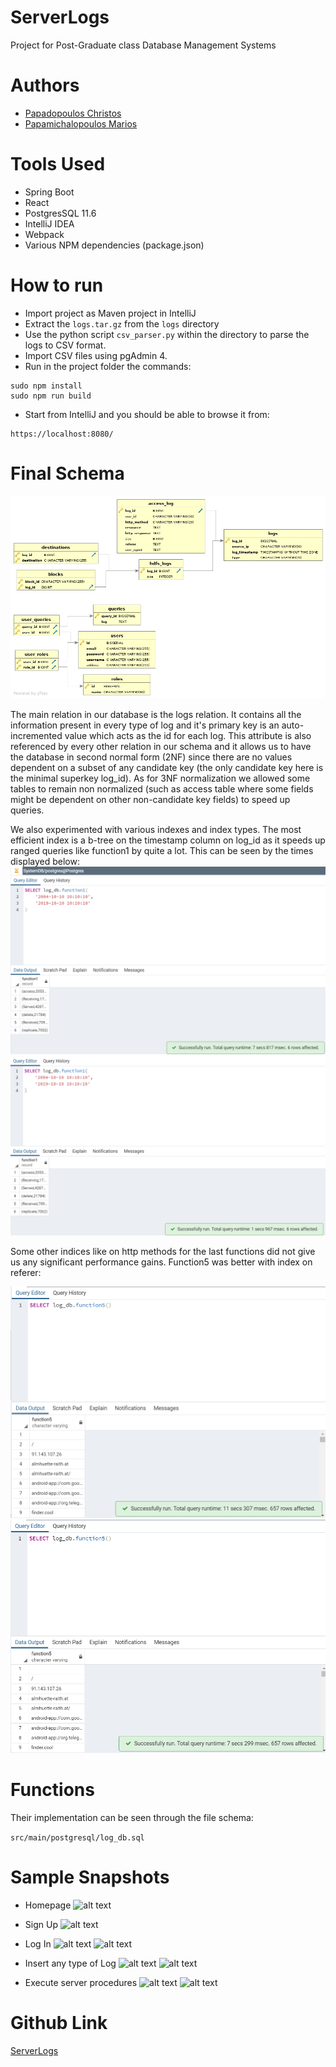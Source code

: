 # ServerLogs
Project for Post-Graduate class Database Management Systems

# Authors
- [Papadopoulos Christos](https://github.com/Christosc96)
- [Papamichalopoulos Marios](https://github.com/PapamichMarios)

# Tools Used
- Spring Boot 
- React
- PostgresSQL 11.6
- IntelliJ IDEA
- Webpack
- Various NPM dependencies (package.json)

# How to run
- Import project as Maven project in IntelliJ
- Extract the ```logs.tar.gz``` from the ```logs``` directory
- Use the python script ```csv_parser.py``` within the directory to parse the logs to CSV format.
- Import CSV files using pgAdmin 4.
- Run in the project folder the commands: 

```
sudo npm install
sudo npm run build
```

- Start from IntelliJ and you should be able to browse it from:
```
https://localhost:8080/
```

# Final Schema

![alt text](src/main/postgresql/log_db.jpg "DB Schema")

The main relation in our database is the logs relation. It contains all the information present in every type of log and
it's primary key is an auto-incremented value which acts as the id for each log. This attribute is also referenced by 
every other relation in our schema and it allows us to have the database in second normal form (2NF) since there are no values dependent
on a subset of any candidate key (the only candidate key here is the minimal superkey log_id). As for 3NF normalization we allowed some 
tables to remain non normalized (such as access table where some fields might be dependent on other non-candidate key fields) to speed 
up queries.

We also experimented with various indexes and index types. The most efficient index is a b-tree on the timestamp column on log_id as
it speeds up ranged queries like function1 by quite a lot.
This can be seen by the times displayed below:
![alt text](Wiki%20Photos/f1noin.png "Function1 without index")
![alt text](Wiki%20Photos/f1timein.png "Function1 with b-tree index on timestamp")

Some other indices like on http methods for the last functions did not give us any significant performance gains. Function5 was better 
with index on referer:

![alt text](Wiki%20Photos/f5noin.png "Function5 without index")
![alt text](Wiki%20Photos/f5btreerefin.png "Function5 with b-tree index on referer")

# Functions

Their implementation can be seen through the file schema:

```src/main/postgresql/log_db.sql```

# Sample Snapshots

- Homepage
![alt text](Wiki%20Photos/homepage.png "Homepage")

- Sign Up
![alt text](Wiki%20Photos/signup.png "Sign Up")

- Log In
![alt text](Wiki%20Photos/login.png "Log In")
![alt text](Wiki%20Photos/homepage_logged.png "Homepage Logged In")

- Insert any type of Log
![alt text](Wiki%20Photos/insert_log.png "Insert Log")
![alt text](Wiki%20Photos/insertion_example.png "Example of Insert")

- Execute server procedures
![alt text](Wiki%20Photos/procedure1_before.png "Procedure 1 Before Results")
![alt text](Wiki%20Photos/procedure1_after.png "Procedure 1 After Results")

# Github Link
[ServerLogs](https://github.com/PapamichMarios/ServerLogs)
